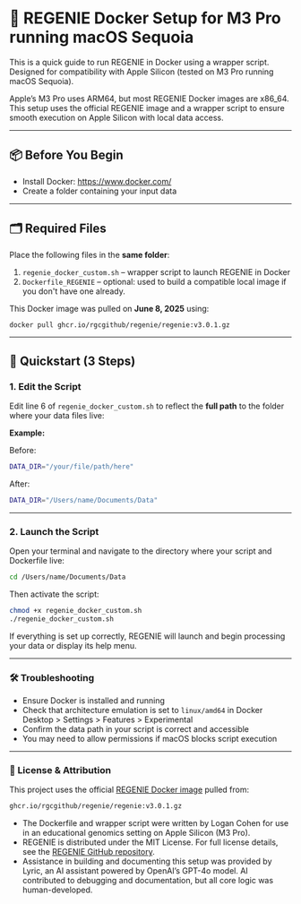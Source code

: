 # 🧬 REGENIE Docker Setup for M3 Pro running macOS Sequoia

This is a quick guide to run REGENIE in Docker using a wrapper script.  
Designed for compatibility with Apple Silicon (tested on M3 Pro running macOS Sequoia).

Apple’s M3 Pro uses ARM64, but most REGENIE Docker images are x86_64. This setup uses the official REGENIE image and a wrapper script to ensure smooth execution on Apple Silicon with local data access.

---

## 📦 Before You Begin

- Install Docker: https://www.docker.com/
- Create a folder containing your input data

---

## 🗂️ Required Files

Place the following files in the **same folder**:

1. `regenie_docker_custom.sh` – wrapper script to launch REGENIE in Docker  
2. `Dockerfile_REGENIE` – optional: used to build a compatible local image if you don't have one already.

This Docker image was pulled on **June 8, 2025** using:

```bash
docker pull ghcr.io/rgcgithub/regenie/regenie:v3.0.1.gz
```

---

## 🚀 Quickstart (3 Steps)

### 1. Edit the Script

Edit line 6 of `regenie_docker_custom.sh` to reflect the **full path** to the folder where your data files live:

**Example:**

Before:
```bash
DATA_DIR="/your/file/path/here"
```

After:
```bash
DATA_DIR="/Users/name/Documents/Data"
```

---

### 2. Launch the Script

Open your terminal and navigate to the directory where your script and Dockerfile live:

```bash
cd /Users/name/Documents/Data
```

Then activate the script:

```bash
chmod +x regenie_docker_custom.sh
./regenie_docker_custom.sh
```

If everything is set up correctly, REGENIE will launch and begin processing your data or display its help menu.

---

### 🛠️ Troubleshooting

- Ensure Docker is installed and running
- Check that architecture emulation is set to `linux/amd64` in Docker Desktop > Settings > Features > Experimental
- Confirm the data path in your script is correct and accessible
- You may need to allow permissions if macOS blocks script execution

---

### 📜 License & Attribution

This project uses the official [REGENIE Docker image](https://github.com/rgcgithub/regenie) pulled from:

```bash
ghcr.io/rgcgithub/regenie/regenie:v3.0.1.gz
```

- The Dockerfile and wrapper script were written by Logan Cohen for use in an educational genomics setting on Apple Silicon (M3 Pro).  
- REGENIE is distributed under the MIT License. For full license details, see the [REGENIE GitHub repository](https://github.com/rgcgithub/regenie).  
- Assistance in building and documenting this setup was provided by Lyric, an AI assistant powered by OpenAI’s GPT-4o model. AI contributed to debugging and documentation, but all core logic was human-developed.